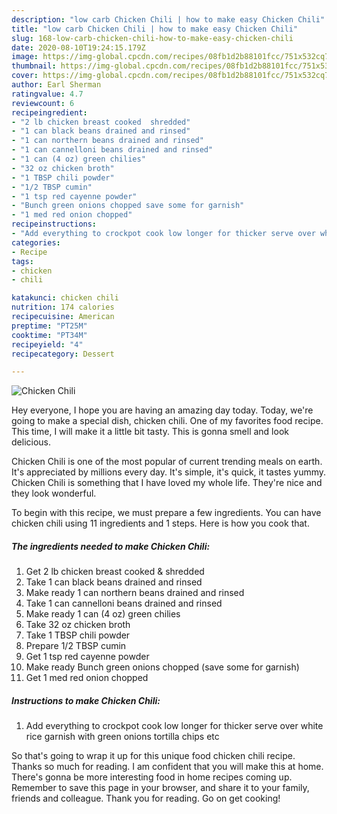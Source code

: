 ```yaml
---
description: "low carb Chicken Chili | how to make easy Chicken Chili"
title: "low carb Chicken Chili | how to make easy Chicken Chili"
slug: 168-low-carb-chicken-chili-how-to-make-easy-chicken-chili
date: 2020-08-10T19:24:15.179Z
image: https://img-global.cpcdn.com/recipes/08fb1d2b88101fcc/751x532cq70/chicken-chili-recipe-main-photo.jpg
thumbnail: https://img-global.cpcdn.com/recipes/08fb1d2b88101fcc/751x532cq70/chicken-chili-recipe-main-photo.jpg
cover: https://img-global.cpcdn.com/recipes/08fb1d2b88101fcc/751x532cq70/chicken-chili-recipe-main-photo.jpg
author: Earl Sherman
ratingvalue: 4.7
reviewcount: 6
recipeingredient:
- "2 lb chicken breast cooked  shredded"
- "1 can black beans drained and rinsed"
- "1 can northern beans drained and rinsed"
- "1 can cannelloni beans drained and rinsed"
- "1 can (4 oz) green chilies"
- "32 oz chicken broth"
- "1 TBSP chili powder"
- "1/2 TBSP cumin"
- "1 tsp red cayenne powder"
- "Bunch green onions chopped save some for garnish"
- "1 med red onion chopped"
recipeinstructions:
- "Add everything to crockpot cook low longer for thicker serve over white rice garnish with green onions tortilla chips etc"
categories:
- Recipe
tags:
- chicken
- chili

katakunci: chicken chili 
nutrition: 174 calories
recipecuisine: American
preptime: "PT25M"
cooktime: "PT34M"
recipeyield: "4"
recipecategory: Dessert

---
```



![Chicken Chili](https://img-global.cpcdn.com/recipes/08fb1d2b88101fcc/751x532cq70/chicken-chili-recipe-main-photo.jpg)

Hey everyone, I hope you are having an amazing day today. Today, we're going to make a special dish, chicken chili. One of my favorites food recipe. This time, I will make it a little bit tasty. This is gonna smell and look delicious.

Chicken Chili is one of the most popular of current trending meals on earth. It's appreciated by millions every day. It's simple, it's quick, it tastes yummy. Chicken Chili is something that I have loved my whole life. They're nice and they look wonderful.




To begin with this recipe, we must prepare a few ingredients. You can have chicken chili using 11 ingredients and 1 steps. Here is how you cook that.

<!--inarticleads1-->

##### The ingredients needed to make Chicken Chili:

1. Get 2 lb chicken breast cooked &amp; shredded
1. Take 1 can black beans drained and rinsed
1. Make ready 1 can northern beans drained and rinsed
1. Take 1 can cannelloni beans drained and rinsed
1. Make ready 1 can (4 oz) green chilies
1. Take 32 oz chicken broth
1. Take 1 TBSP chili powder
1. Prepare 1/2 TBSP cumin
1. Get 1 tsp red cayenne powder
1. Make ready Bunch green onions chopped (save some for garnish)
1. Get 1 med red onion chopped




<!--inarticleads2-->

##### Instructions to make Chicken Chili:

1. Add everything to crockpot cook low longer for thicker serve over white rice garnish with green onions tortilla chips etc




So that's going to wrap it up for this unique food chicken chili recipe. Thanks so much for reading. I am confident that you will make this at home. There's gonna be more interesting food in home recipes coming up. Remember to save this page in your browser, and share it to your family, friends and colleague. Thank you for reading. Go on get cooking!

